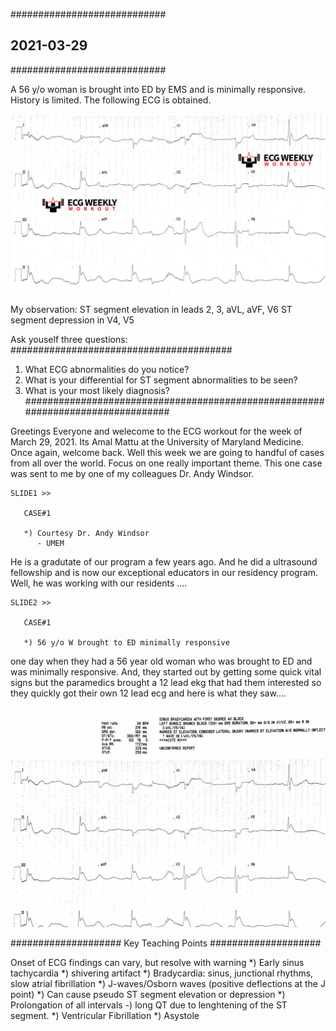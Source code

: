 ############################
## 2021-03-29
############################

A 56 y/o woman is brought into ED by EMS and is minimally responsive. History is limited. The following ECG is obtained.

![alt text](https://raw.githubusercontent.com/sashank786monitrahealth/clinical-stuffs/main/ecg-works/2021-03-March/2021-03-29-ecg-Case-326.png)

My observation: ST segment elevation in leads 2, 3, aVL, aVF, V6
                ST segment depression in V4, V5
                
Ask youself three questions:
########################################
1) What ECG abnormalities do you notice?
2) What is your differential for ST segment abnormalities to be seen?
3) What is your most likely diagnosis?
################################################################################

Greetings Everyone and welecome to the ECG workout for the week of March 29, 2021. Its Amal Mattu at the University of Maryland Medicine. Once again, welcome back. Well this week we are going to handful of cases from all over the world. Focus on one really important theme. This one case was sent to me by one of my colleagues Dr. Andy Windsor. 

~~~~~~~~~~~~~~~~~~~~~~~~~~~~~~~~~~~~~~~~~~~~~~~~~~~~~~
SLIDE1 >> 
 
   CASE#1
   
   *) Courtesy Dr. Andy Windsor
      - UMEM
~~~~~~~~~~~~~~~~~~~~~~~~~~~~~~~~~~~~~~~~~~~~~~~~~~~~~~

He is a gradutate of our program a few years ago. And he did a ultrasound fellowship and is now our exceptional educators in our residency program. Well, he was working with our residents .... 


~~~~~~~~~~~~~~~~~~~~~~~~~~~~~~~~~~~~~~~~~~~~~~~~~~~~~~
SLIDE2 >> 
 
   CASE#1
   
   *) 56 y/o W brought to ED minimally responsive
~~~~~~~~~~~~~~~~~~~~~~~~~~~~~~~~~~~~~~~~~~~~~~~~~~~~~~

one day when they had a 56 year old woman who was brought to ED and was minimally responsive. And, they started out by getting some quick vital signs but the paramedics brought a 12 lead ekg that had them interested so they quickly got their own 12 lead ecg and here is what they saw....


![alt text](https://raw.githubusercontent.com/sashank786monitrahealth/clinical-stuffs/main/ecg-works/2021-03-March/2021-03-29-001c.png)


####################
Key Teaching Points
####################

Onset of ECG findings can vary, but resolve with warning
  *) Early sinus tachycardia
  *) shivering artifact
  *) Bradycardia: sinus, junctional rhythms, slow atrial fibrillation
  *) J-waves/Osborn waves (positive deflections at the J point)
     *) Can cause pseudo ST segment elevation or depression
  *) Prolongation of all intervals
     -) long QT due to lenghtening of the ST segment.
  *) Ventricular Fibrillation
  *) Asystole
